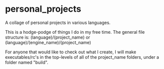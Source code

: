 # personal_projects
A collage of personal projects in various languages.

This is a hodge-podge of things I do in my free time. The general file structure is: 
(language)/(project_name) or 
(language)/(engine_name)/(project_name)

For anyone that would like to check out what I create, I will make executables/rc's in the top-levels of all of the project_name folders, under a folder named "build".

